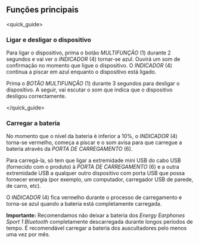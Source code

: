 ## Funções principais
<quick_guide>
### Ligar e desligar o dispositivo

Para ligar o dispositivo, prima o botão *MULTIFUNÇÃO* (1) durante 2 segundos e vai ver o *INDICADOR* (4) tornar-se azul. Ouvirá um som de confirmação no momento que ligue o dispositivo. O *INDICADOR* (4) continua a piscar em azul enquanto o dispositivo está ligado. 

Prima o *BOTÃO MULTIFUNÇÃO* (1) durante 3 segundos para desligar o dispositivo. A seguir, vai escutar o som que indica que o dispositivo desligou correctamente.

</quick_guide>

### Carregar a bateria

No momento que o nível da bateria é inferior a 10%, o *INDICADOR* (4) torna-se vermelho, começa a piscar e o som avisa para que carregue a bateria através da *PORTA DE CARREGAMENTO* (6). 

Para carregá-la, só tem que ligar a extremidade mini USB do cabo USB (fornecido com o produto) à *PORTA DE CARREGAMENTO* (6) e a outra extremidade USB a qualquer outro dispositivo com porta USB que possa fornecer energia (por exemplo, um computador, carregador USB de parede, de carro, etc).

O *INDICADOR* (4) fica vermelho durante o processo de carregamento e torna-se azul quando a bateria está completamente carregada.


**Importante:** Recomendamos não deixar a bateria dos *Energy Earphones Sport 1 Bluetooth* completamente descarregada durante longos períodos de tempo. É recomendável carregar a bateria dos auscultadores pelo menos uma vez por mês.
